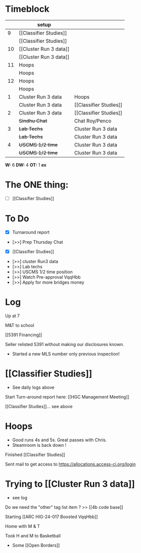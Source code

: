 # Timeblock

|     | setup                  |                        |
| --- | ---------------------- | ---------------------- |
| 9   | [[Classifier Studies]] |                        |
|     | [[Classifier Studies]] |                        |
| 10  | [[Cluster Run 3 data]] |                        |
|     | [[Cluster Run 3 data]] |                        |
| 11  | Hoops                  |                        |
|     | Hoops                  |                        |
| 12  | Hoops                  |                        |
|     | Hoops                  |                        |
| 1   | Cluster Run 3 data     | Hoops                  |
|     | Cluster Run 3 data     | [[Classifier Studies]] |
| 2   | Cluster Run 3 data     | [[Classifier Studies]] |
|     | ~~Sindhu Chat~~        | Chat Roy/Penco         |
| 3   | ~~Lab Techs~~          | Cluster Run 3 data     |
|     | ~~Lab Techs~~          | Cluster Run 3 data     |
| 4   | ~~USCMS 1/2 time~~     | Cluster Run 3 data     |
|     | ~~USCMS 1/2 time~~     | Cluster Run 3 data     |

**W:** 6 
**DW:** 4
**OT:** 1
**ex** 

# The ONE thing: 
- [ ] [[Classifier Studies]]


# To Do
- [x] Turnaround report
- [>>] Prep Thursday Chat
- [x] [[Classifier Studies]]
- [>>] cluster Run3 data
- [>>] Lab techs
- [>>] USCMS 1/2 time position
- [>>] Watch Pre-approval VqqHbb
- [>>] Apply for more bridges money


# Log

Up at 7

M&T to school

[[5391 Financing]]

Seller relisted 5391 without making our disclosures known.  
- Started a new MLS number only previous inspection!

# [[Classifier Studies]]
- See daily logs above

Start Turn-around report here:
[[HGC Management Meeting]]

[[Classifier Studies]]... see above

# Hoops 
- Good runs 4s and 5s.  Great passes with Chris.
- Steamroom is back down !

Finished [[Classifier Studies]] 

Sent mail to get access to https://allocations.access-ci.org/login

# Trying to [[Cluster Run 3 data]]
- see log

Do we need the "other" tag list item ? >> [[4b code base]]

Starting [[ARC HIG-24-017 Boosted VqqHbb]]

Home with M & T 

Took H and M to Basketball
- Some [[Open Borders]]

